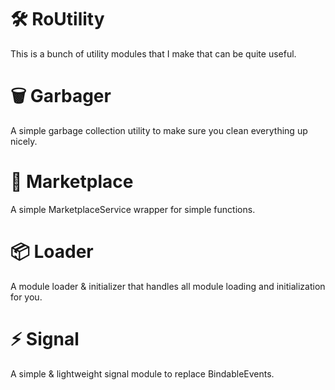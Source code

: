 # 🛠️ RoUtility
This is a bunch of utility modules that I make that can be quite useful.

# 🗑️ Garbager
A simple garbage collection utility to make sure you clean everything up nicely.

# 🏪 Marketplace
A simple MarketplaceService wrapper for simple functions.

# 📦 Loader
A module loader & initializer that handles all module loading and initialization for you.

# ⚡ Signal
A simple & lightweight signal module to replace BindableEvents.

